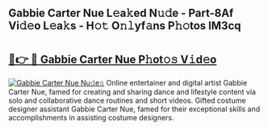 ## Gabbie Carter Nue L𝚎a𝚔ed N𝚞𝚍e - Part-8Af Vi𝚍𝚎o L𝚎a𝚔s - H𝚘𝚝 O𝚗𝚕yf𝚊ns P𝚑𝚘tos lM3cq

# <h2><a href="http://kf4yi3.oniu.top/?m=Gabbie+Carter+Nue">🔗👉 🔴 Gabbie Carter Nue P𝚑ot𝚘𝚜 V𝚒d𝚎o</a></h2>

[![Gabbie Carter Nue Nu𝚍e𝚜](https://i.imgur.com/0qMVB7G.gif)](http://kf4yi3.oniu.top/?m=Gabbie+Carter+Nue)
Online entertainer and digital artist Gabbie Carter Nue, famed for creating and sharing dance and lifestyle content via solo and collaborative dance routines and short videos. Gifted costume designer assistant Gabbie Carter Nue, famed for their exceptional skills and accomplishments in assisting costume designers.  
